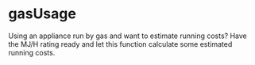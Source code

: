 # gasUsage

Using an appliance run by gas and want to estimate running costs? Have the MJ/H rating ready and let this function calculate some estimated running costs.
